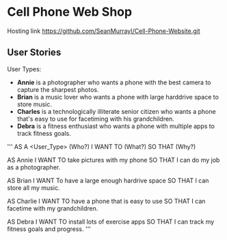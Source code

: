 # Cell Phone Web Shop

Hosting link https://github.com/SeanMurrayI/Cell-Phone-Website.git

## User Stories

User Types:

- **Annie** is a photographer who wants a phone with the best camera to capture the sharpest photos.
- **Brian** is a music lover who wants a phone with large harddrive space to store music.
- **Charles** is a technologically illiterate senior citizen who wants a phone that's easy to use for facetiming with his grandchildren.
- **Debra** is a fitness enthusiast who wants a phone with multiple apps to track fitness goals.


'''
AS A <User_Type>   (Who?)
I WANT TO <Action> (What?)
SO THAT <Goal>     (Why?)

AS Annie
I WANT TO take pictures with my phone
SO THAT I can do my job as a photographer.

AS Brian
I WANT To have a large enough hardrive space
SO THAT I can store all my music.

AS Charlie
I WANT TO have a phone that is easy to use
SO THAT I can facetime with my grandchildren.

AS Debra
I WANT TO install lots of exercise apps
SO THAT I can track my fitness goals and progress.
'''